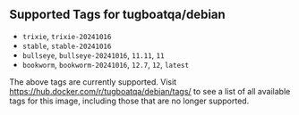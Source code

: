 ## Supported Tags for tugboatqa/debian

* `trixie`, `trixie-20241016`
* `stable`, `stable-20241016`
* `bullseye`, `bullseye-20241016`, `11.11`, `11`
* `bookworm`, `bookworm-20241016`, `12.7`, `12`, `latest`

The above tags are currently supported. Visit https://hub.docker.com/r/tugboatqa/debian/tags/ to see a list of all available tags for this image, including those that are no longer supported.
